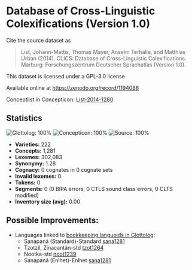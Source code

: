 # Database of Cross-Linguistic Colexifications (Version 1.0)

Cite the source dataset as

> List, Johann-Mattis, Thomas Mayer, Anselm Terhalle, and Matthias Urban (2014). CLICS: Database of Cross-Linguistic Colexifications. Marburg: Forschungszentrum Deutscher Sprachatlas (Version 1.0).

This dataset is licensed under a GPL-3.0 license

Available online at https://zenodo.org/record/1194088

Conceptlist in Concepticon: [List-2014-1280](http://concepticon.clld.org/contributions/List-2014-1280)

## Statistics



![Glottolog: 100%](https://img.shields.io/badge/Glottolog-100%25-brightgreen.svg "Glottolog: 100%")
![Concepticon: 100%](https://img.shields.io/badge/Concepticon-100%25-brightgreen.svg "Concepticon: 100%")
![Source: 100%](https://img.shields.io/badge/Source-100%25-brightgreen.svg "Source: 100%")

- **Varieties:** 222
- **Concepts:** 1,281
- **Lexemes:** 302,083
- **Synonymy:** 1.28
- **Cognacy:** 0 cognates in 0 cognate sets
- **Invalid lexemes:** 0
- **Tokens:** 0
- **Segments:** 0 (0 BIPA errors, 0 CTLS sound class errors, 0 CLTS modified)
- **Inventory size (avg):** 0.00

## Possible Improvements:

- Languages linked to [bookkeeping languoids in Glottolog](http://glottolog.org/glottolog/glottologinformation#bookkeepinglanguoids):
  - Sanapaná (Standard)-Standard [sana1281](http://glottolog.org/resource/languoid/id/sana1281)
  - Tzotzil, Zinacantán-std [tzot1264](http://glottolog.org/resource/languoid/id/tzot1264)
  - Nootka-std [noot1239](http://glottolog.org/resource/languoid/id/noot1239)
  - Sanapaná (Enlhet)-Enlhet [sana1281](http://glottolog.org/resource/languoid/id/sana1281)

